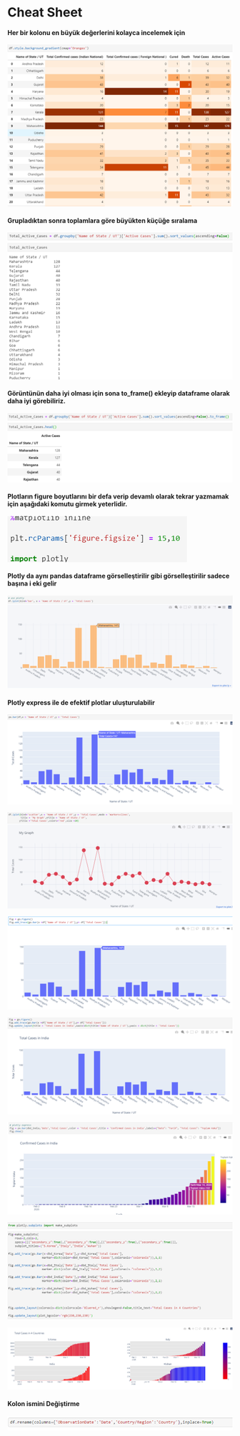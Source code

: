 # Cheat Sheet
#### Her bir kolonu en büyük değerlerini kolayca incelemek için
![](resim1.png)

####  Grupladıktan sonra toplamlara göre büyükten küçüğe sıralama
![](Screenshot_1.png)

#### Görüntünün daha iyi olması için sona to_frame() ekleyip dataframe olarak daha iyi görebiliriz.
![](Screenshot_2.png)

#### Plotların figure boyutlarını bir defa verip devamlı olarak tekrar yazmamak için aşağıdaki komutu girmek yeterlidir.
![](Screenshot_3.png)

#### Plotly da aynı pandas dataframe görselleştirilir gibi görselleştirilir sadece başına **i** eki gelir
![](Screenshot_5.png)

#### Plotly express ile de efektif plotlar uluşturulabilir
![](Screenshot_6.png)

![](Screenshot_8.png)

![](Screenshot_9.png)

![](Screenshot_10.png)

![](Screenshot_11.png)

![](Screenshot_12.png)

![](Screenshot_13.png)

#### Kolon ismini Değiştirme

![](Screenshot_14.png)


